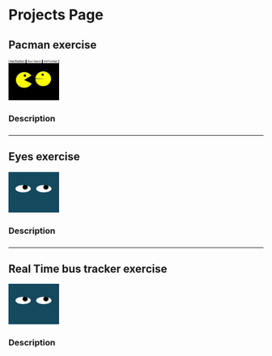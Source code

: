 <h1> Projects Page </h1>
<h2> Pacman exercise </h2>
<img src="./pacman_img.PNG" style="width:100px;height:80px;"/>
<h3> Description <h3>
  <hr>
<h2> Eyes exercise </h2>
  <img src="./eyes_img.PNG" style="width:100px;height:80px;"/>
<h3> Description <h3>
  <hr>
<h2> Real Time bus tracker exercise </h2>
  <img src="./eyes_img.PNG" style="width:100px;height:80px;"/>
<h3> Description <h3>
